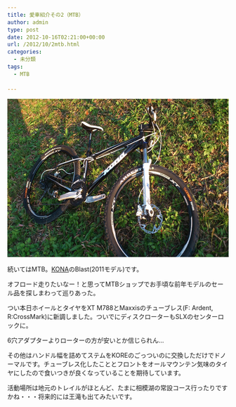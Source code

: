 ```yaml
---
title: 愛車紹介その2（MTB）
author: admin
type: post
date: 2012-10-16T02:21:00+00:00
url: /2012/10/2mtb.html
categories:
  - 未分類
tags:
  - MTB

---
```

<div class="separator" style="clear: both; text-align: center;">
  <img border="0" height="360" src="/wp-content/uploads/2012/10/DSC_1046.jpg" width="640" />
</div>

続いてはMTB。<a href="http://www.konaworld.jp/" target="_blank">KONA</a>のBlast(2011モデル)です。

オフロード走りたいなー！と思ってMTBショップでお手頃な前年モデルのセール品を探しまわって巡りあった。

つい本日ホイールとタイヤをXT M788とMaxxisのチューブレス(F: Ardent, R:CrossMark)に新調しました。ついでにディスクローターもSLXのセンターロックに。

6穴アダプターよりローターの方が安いとか信じられん…

その他はハンドル幅を詰めてステムをKOREのごっついのに交換しただけでドノーマルです。チューブレス化したこととフロントをオールマウンテン気味のタイヤにしたので食いつきが良くなっていることを期待しています。

活動場所は地元のトレイルがほとんど、たまに相模湖の常設コース行ったりですかね・・・将来的には王滝も出てみたいです。
